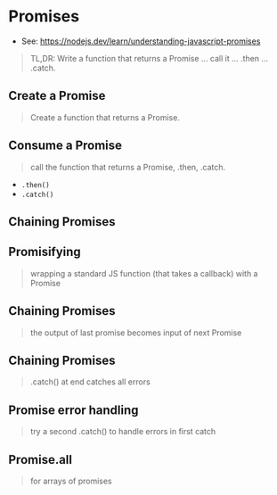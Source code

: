 # Promises

- See: https://nodejs.dev/learn/understanding-javascript-promises

> TL,DR: Write a function that returns a Promise ... call it ... .then ... .catch.

## Create a Promise

> Create a function that returns a Promise.

## Consume a Promise

> call the function that returns a Promise, .then, .catch.

- `.then()`
- `.catch()`

## Chaining Promises

## Promisifying

> wrapping a standard JS function (that takes a callback) with a Promise

## Chaining Promises

> the output of last promise becomes input of next Promise

## Chaining Promises

> .catch() at end catches all errors

## Promise error handling

> try a second .catch() to handle errors in first catch

## Promise.all

> for arrays of promises
